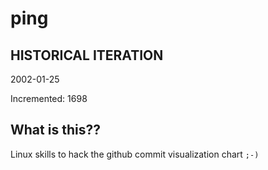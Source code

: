 # ping

## HISTORICAL ITERATION
2002-01-25

Incremented: 1698

## What is this?? 
Linux skills to hack the github commit visualization chart `;-)`
